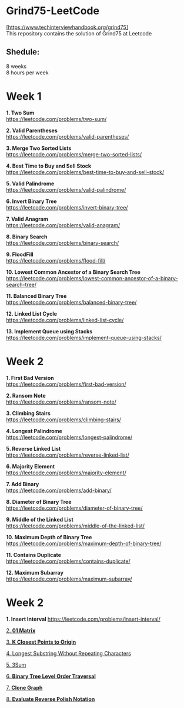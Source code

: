 # Grind75-LeetCode
[https://www.techinterviewhandbook.org/grind75]<br>
This repository contains the solution of Grind75 at Leetcode

## Shedule: 
8 weeks<br>
8 hours per week

# Week 1
**1. Two Sum**<br>
https://leetcode.com/problems/two-sum/

**2. Valid Parentheses**<br>
https://leetcode.com/problems/valid-parentheses/

**3. Merge Two Sorted Lists**<br>
https://leetcode.com/problems/merge-two-sorted-lists/

**4. Best Time to Buy and Sell Stock**<br>
https://leetcode.com/problems/best-time-to-buy-and-sell-stock/

**5. Valid Palindrome**<br>
https://leetcode.com/problems/valid-palindrome/

**6. Invert Binary Tree**<br>
https://leetcode.com/problems/invert-binary-tree/

**7. Valid Anagram**<br>
https://leetcode.com/problems/valid-anagram/

**8. Binary Search**<br>
https://leetcode.com/problems/binary-search/

**9. FloodFill**<br>
https://leetcode.com/problems/flood-fill/

**10. Lowest Common Ancestor of a Binary Search Tree**<br>
https://leetcode.com/problems/lowest-common-ancestor-of-a-binary-search-tree/

**11. Balanced Binary Tree**<br>
https://leetcode.com/problems/balanced-binary-tree/

**12. Linked List Cycle**<br>
https://leetcode.com/problems/linked-list-cycle/

**13. Implement Queue using Stacks**<br>
https://leetcode.com/problems/implement-queue-using-stacks/

# Week 2

**1. First Bad Version**<br>
https://leetcode.com/problems/first-bad-version/

**2. Ransom Note**<br>
https://leetcode.com/problems/ransom-note/

**3. Climbing Stairs**<br>
https://leetcode.com/problems/climbing-stairs/

**4. Longest Palindrome**<br>
https://leetcode.com/problems/longest-palindrome/

**5. Reverse Linked List**<br>
https://leetcode.com/problems/reverse-linked-list/

**6. Majority Element**<br>
https://leetcode.com/problems/majority-element/

**7. Add Binary**<br>
https://leetcode.com/problems/add-binary/

**8. Diameter of Binary Tree**<br>
https://leetcode.com/problems/diameter-of-binary-tree/

**9. Middle of the Linked List**<br>
https://leetcode.com/problems/middle-of-the-linked-list/

**10. Maximum Depth of Binary Tree**<br>
https://leetcode.com/problems/maximum-depth-of-binary-tree/

**11. Contains Duplicate**<br>
https://leetcode.com/problems/contains-duplicate/

**12. Maximum Subarray**<br>
https://leetcode.com/problems/maximum-subarray/

# Week 2

**1. Insert Interval**
https://leetcode.com/problems/insert-interval/

[2. **01 Matrix**](https://www.notion.so/2-01-Matrix-7d3ff2446d064374a4f27ecc5b14f286?pvs=21)

[3. **K Closest Points to Origin**](https://www.notion.so/3-K-Closest-Points-to-Origin-3168a3cab34440bda7f44c1a7898e4d0?pvs=21)

[4. Longest Substring Without Repeating Characters](https://www.notion.so/4-Longest-Substring-Without-Repeating-Characters-75354d6c72864d2fa7430c1242f8457a?pvs=21)

[5. 3Sum](https://www.notion.so/5-3Sum-80fe6c2484ac41eca122d270d9fba3bc?pvs=21)

[6. **Binary Tree Level Order Traversal**](https://www.notion.so/6-Binary-Tree-Level-Order-Traversal-80a6f85f1a4a4d11b8c1fa7030c5376f?pvs=21)

[7. **Clone Graph**](https://www.notion.so/7-Clone-Graph-dfd5a22e7214490f9745034688dcd440?pvs=21)

[8. **Evaluate Reverse Polish Notation**](https://www.notion.so/8-Evaluate-Reverse-Polish-Notation-90c6e1472ed54060a7b43125934cd69e?pvs=21)
